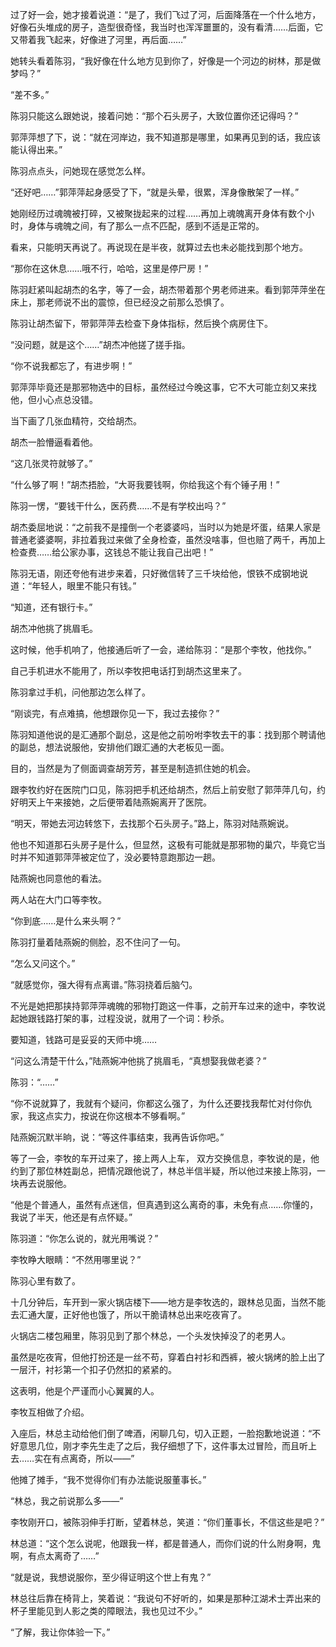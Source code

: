 过了好一会，她才接着说道：“是了，我们飞过了河，后面降落在一个什么地方，好像石头堆成的房子，造型很奇怪，我当时也浑浑噩噩的，没有看清……后面，它又带着我飞起来，好像进了河里，再后面……”

她转头看着陈羽，“我好像在什么地方见到你了，好像是一个河边的树林，那是做梦吗？”

“差不多。”

陈羽只能这么跟她说，接着问她：“那个石头房子，大致位置你还记得吗？”

郭萍萍想了下，说：“就在河岸边，我不知道那是哪里，如果再见到的话，我应该能认得出来。”

陈羽点点头，问她现在感觉怎么样。

“还好吧……”郭萍萍起身感受了下，“就是头晕，很累，浑身像散架了一样。”

她刚经历过魂魄被打碎，又被聚拢起来的过程……再加上魂魄离开身体有数个小时，身体与魂魄之间，有了那么一点不匹配，感到不适是正常的。

看来，只能明天再说了。再说现在是半夜，就算过去也未必能找到那个地方。

“那你在这休息……哦不行，哈哈，这里是停尸房！”

陈羽赶紧叫起胡杰的名字，等了一会，胡杰带着那个男老师进来。看到郭萍萍坐在床上，那老师说不出的震惊，但已经没之前那么恐惧了。

陈羽让胡杰留下，带郭萍萍去检查下身体指标，然后换个病房住下。

“没问题，就是这个……”胡杰冲他搓了搓手指。

“你不说我都忘了，有进步啊！”

郭萍萍毕竟还是那邪物选中的目标，虽然经过今晚这事，它不大可能立刻又来找他，但小心点总没错。

当下画了几张血精符，交给胡杰。

胡杰一脸懵逼看着他。

“这几张灵符就够了。”

“什么够了啊！”胡杰捂脸，“大哥我要钱啊，你给我这个有个锤子用！”

陈羽一愣，“要钱干什么，医药费……不是有学校出吗？”

胡杰委屈地说：“之前我不是撞倒一个老婆婆吗，当时以为她是坏蛋，结果人家是普通老婆婆啊，非拉着我过来做了全身检查，虽然没啥事，但也赔了两千，再加上检查费……给公家办事，这钱总不能让我自己出吧！”

陈羽无语，刚还夸他有进步来着，只好微信转了三千块给他，恨铁不成钢地说道：“年轻人，眼里不能只有钱。”

“知道，还有银行卡。”

胡杰冲他挑了挑眉毛。

这时候，他手机响了，他接通后听了一会，递给陈羽：“是那个李牧，他找你。”

自己手机进水不能用了，所以李牧把电话打到胡杰这里来了。

陈羽拿过手机，问他那边怎么样了。

“刚谈完，有点难搞，他想跟你见一下，我过去接你？”

陈羽知道他说的是汇通那个副总，这是他之前吩咐李牧去干的事：找到那个聘请他的副总，想法说服他，安排他们跟汇通的大老板见一面。

目的，当然是为了侧面调查胡芳芳，甚至是制造抓住她的机会。

跟李牧约好在医院门口见，陈羽把手机还给胡杰，然后上前安慰了郭萍萍几句，约好明天上午来接她，之后便带着陆燕婉离开了医院。

“明天，带她去河边转悠下，去找那个石头房子。”路上，陈羽对陆燕婉说。

他也不知道那石头房子是什么，但显然，这极有可能就是那邪物的巢穴，毕竟它当时并不知道郭萍萍被定位了，没必要特意跑那边一趟。

陆燕婉也同意他的看法。

两人站在大门口等李牧。

“你到底……是什么来头啊？”

陈羽打量着陆燕婉的侧脸，忍不住问了一句。

“怎么又问这个。”

“就感觉你，强大得有点离谱。”陈羽挠着后脑勺。

不光是她把那挟持郭萍萍魂魄的邪物打跑这一件事，之前开车过来的途中，李牧说起她跟钱路打架的事，过程没说，就用了一个词：秒杀。

要知道，钱路可是妥妥的天师中境……

“问这么清楚干什么，”陆燕婉冲他挑了挑眉毛，“真想娶我做老婆？”

陈羽：“……”

“你不说就算了，我就有个疑问，你都这么强了，为什么还要找我帮忙对付你仇家，我这点实力，按说在你这根本不够看啊。”

陆燕婉沉默半晌，说：“等这件事结束，我再告诉你吧。”

等了一会，李牧的车开过来了，接上两人上车， 双方交换信息，李牧说的是，他约到了那位林姓副总，把情况跟他说了，林总半信半疑，所以他过来接上陈羽，一块再去说服他。

“他是个普通人，虽然有点迷信，但真遇到这么离奇的事，未免有点……你懂的，我说了半天，他还是有点怀疑。”

陈羽道：“你怎么说的，就光用嘴说？”

李牧睁大眼睛：“不然用哪里说？”

陈羽心里有数了。

十几分钟后，车开到一家火锅店楼下——地方是李牧选的，跟林总见面，当然不能去汇通大厦，正好他也饿了，所以干脆请林总出来吃夜宵了。

火锅店二楼包厢里，陈羽见到了那个林总，一个头发快掉没了的老男人。

虽然是吃夜宵，但他打扮还是一丝不苟，穿着白衬衫和西裤，被火锅烤的脸上出了一层汗，衬衫第一个扣子仍然扣的紧紧的。

这表明，他是个严谨而小心翼翼的人。

李牧互相做了介绍。

入座后，林总主动给他们倒了啤酒，闲聊几句，切入正题，一脸抱歉地说道：“不好意思几位，刚才李先生走了之后，我仔细想了下，这件事太过冒险，而且听上去……实在有点离奇，所以——”

他摊了摊手，“我不觉得你们有办法能说服董事长。”

“林总，我之前说那么多——”

李牧刚开口，被陈羽伸手打断，望着林总，笑道：“你们董事长，不信这些是吧？”

林总道：“这个怎么说呢，他跟我一样，都是普通人，而你们说的什么附身啊，鬼啊，有点太离奇了……”

“就是说，我想说服你，至少得证明这个世上有鬼？”

林总往后靠在椅背上，笑着说：“我说句不好听的，如果是那种江湖术士弄出来的杯子里能见到人影之类的障眼法，我也见过不少。”

“了解，我让你体验一下。”
